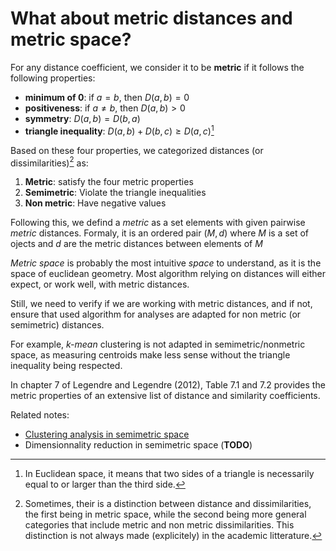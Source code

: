 # What about metric distances and metric space?

For any distance coefficient, we consider it to be **metric** if it follows
the following properties:

- **minimum of 0**: if $a = b$, then $D(a, b) = 0$
- **positiveness**: if $a \neq b$, then $D(a, b) > 0$
- **symmetry**: $D(a, b) = D(b, a)$
- **triangle inequality**: $D(a, b) + D(b, c) \geq D(a, c)$[^info1]

Based on these four properties, we categorized distances (or
dissimilarities)[^info2] as:

1. **Metric**: satisfy the four metric properties
2. **Semimetric**: Violate the triangle inequalities
3. **Non metric**: Have negative values

Following this, we defind a *metric* as a set elements with given
pairwise *metric* distances. Formaly, it is an ordered pair $(M, d)$
where $M$ is a set of ojects and $d$ are the metric distances between
elements of $M$

*Metric space* is probably the most intuitive *space* to understand, as
it is the space of euclidean geometry. Most algorithm relying on
distances will either expect,  or work well, with metric distances.

Still, we need to verify if we are working with metric distances, and if
not, ensure that used algorithm for analyses are adapted for non metric
(or semimetric) distances.

For example, *k-mean* clustering is not adapted in semimetric/nonmetric space, as measuring centroids make less sense without the triangle inequality being respected. 

In chapter 7 of Legendre and Legendre (2012), Table 7.1 and 7.2 provides
the metric properties of an extensive list of distance and similarity
coefficients. 

Related notes:
- [Clustering analysis in semimetric space](../16)
- Dimensionnality reduction in semimetric space (**TODO**)

[^info1]: In Euclidean space, it means that two sides of a triangle is necessarily equal to or larger than the third side.
[^info2]: Sometimes, their is a distinction between distance and dissimilarities, the first being in metric space, while the second being more general categories that include metric and non metric dissimilarities. This distinction is not always made (explicitely) in the academic litterature.

